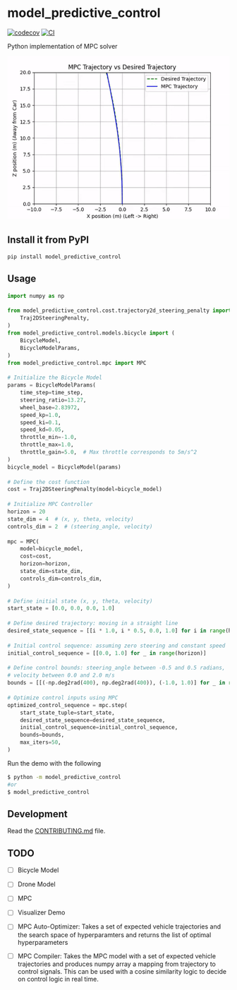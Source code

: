 # model_predictive_control

[![codecov](https://codecov.io/gh/AdityaNG/model_predictive_control/branch/main/graph/badge.svg?token=model_predictive_control_token_here)](https://codecov.io/gh/AdityaNG/model_predictive_control)
[![CI](https://github.com/AdityaNG/model_predictive_control/actions/workflows/main.yml/badge.svg)](https://github.com/AdityaNG/model_predictive_control/actions/workflows/main.yml)

Python implementation of MPC solver

![demo](https://raw.githubusercontent.com/AdityaNG/model_predictive_control/main/media/demo.gif)

## Install it from PyPI

```bash
pip install model_predictive_control
```

## Usage

```py
import numpy as np

from model_predictive_control.cost.trajectory2d_steering_penalty import (
    Traj2DSteeringPenalty,
)
from model_predictive_control.models.bicycle import (
    BicycleModel,
    BicycleModelParams,
)
from model_predictive_control.mpc import MPC

# Initialize the Bicycle Model
params = BicycleModelParams(
    time_step=time_step,
    steering_ratio=13.27,
    wheel_base=2.83972,
    speed_kp=1.0,
    speed_ki=0.1,
    speed_kd=0.05,
    throttle_min=-1.0,
    throttle_max=1.0,
    throttle_gain=5.0,  # Max throttle corresponds to 5m/s^2
)
bicycle_model = BicycleModel(params)

# Define the cost function
cost = Traj2DSteeringPenalty(model=bicycle_model)

# Initialize MPC Controller
horizon = 20
state_dim = 4  # (x, y, theta, velocity)
controls_dim = 2  # (steering_angle, velocity)

mpc = MPC(
    model=bicycle_model,
    cost=cost,
    horizon=horizon,
    state_dim=state_dim,
    controls_dim=controls_dim,
)

# Define initial state (x, y, theta, velocity)
start_state = [0.0, 0.0, 0.0, 1.0]

# Define desired trajectory: moving in a straight line
desired_state_sequence = [[i * 1.0, i * 0.5, 0.0, 1.0] for i in range(horizon)]

# Initial control sequence: assuming zero steering and constant speed
initial_control_sequence = [[0.0, 1.0] for _ in range(horizon)]

# Define control bounds: steering_angle between -0.5 and 0.5 radians,
# velocity between 0.0 and 2.0 m/s
bounds = [[(-np.deg2rad(400), np.deg2rad(400)), (-1.0, 1.0)] for _ in range(horizon)]

# Optimize control inputs using MPC
optimized_control_sequence = mpc.step(
    start_state_tuple=start_state,
    desired_state_sequence=desired_state_sequence,
    initial_control_sequence=initial_control_sequence,
    bounds=bounds,
    max_iters=50,
)
```

Run the demo with the following

```bash
$ python -m model_predictive_control
#or
$ model_predictive_control
```

## Development

Read the [CONTRIBUTING.md](CONTRIBUTING.md) file.

## TODO

- [ ] Bicycle Model
- [ ] Drone Model
- [ ] MPC
- [ ] Visualizer Demo

- [ ] MPC Auto-Optimizer: Takes a set of expected vehicle trajectories and the search space of hyperparamters and returns the list of optimal hyperparameters
- [ ] MPC Compiler: Takes the MPC model with a set of expected vehicle trajectories and produces numpy array a mapping from trajectory to control signals. This can be used with a cosine similarity logic to decide on control logic in real time.
